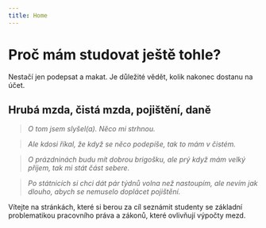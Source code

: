 ```yaml
---
title: Home
---
```


# Proč mám studovat ještě tohle?

Nestačí jen podepsat a makat. Je důležité vědět, kolik nakonec dostanu na účet.

## Hrubá mzda, čistá mzda, pojištění, daně

> *O tom jsem slyšel(a). Něco mi strhnou.* 

> *Ale kdosi říkal, že když se něco podepíše, tak to mám v čistém.*

> *O prázdninách budu mít dobrou brigošku, ale prý když mám velký příjem, tak mi stát část sebere.*

> *Po státnicích si chci dát pár týdnů volna  než nastoupím, ale nevím jak dlouho, abych se nemuselo doplácet pojištění.*

Vítejte na stránkách, které si berou za cíl seznámit studenty se základní problematikou pracovního práva a zákonů, které ovlivňují výpočty mezd.

